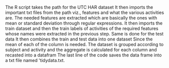The R script takes the path for the UTC HAR dataset It then imports the important txt files from the path viz., features and what the various activities are. The needed features are extracted which are basically the ones with mean or standard deviation through regular expressions. It then imports the train dataset and then the train labels of activities of the required features whose names were extracted in the previous step. Same is done for the test data It then combines the train and test data into one dataset Since the mean of each of the column is needed. The dataset is grouped according to subject and activity and the aggregate is calculated for each column and recasted into a datafram The last line of the code saves the data frame into a txt file named 'tidydata.txt.
